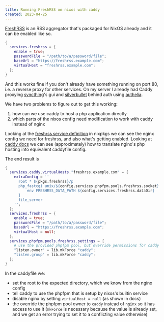 ```yaml
---
title: Running FreshRSS on nixos with caddy
created: 2023-04-25
---
```


[FreshRSS](https://freshrss.org/) is an RSS aggregator that's packaged for NixOS already and it can be enabled like so.

```nix
{
  services.freshrss = {
    enable = true;
    passwordFile = "/path/to/a/password/file";
    baseUrl = "https://freshrss.example.com";
    virtualHost = "freshrss.example.com";
  };
}
```

And this works fine if you don't already have something running on port 80, i.e. a reverse proxy for other services. On my server I already had Caddy proxying [syncthing](https://syncthing.net/)'s gui and [silverbullet](https://github.com/silverbulletmd/silverbullet/) behind auth using [authelia](https://www.authelia.com/).

We have two problems to figure out to get this working:

1. how can we use caddy to host a php application directly
2. which parts of the nixos config need modification to work with caddy instead of nginx

Looking at the [freshrss service definition]() in nixpkgs we can see the nginx config we need for freshrss, and also what's getting enabled. Looking at [caddy docs]() we can see (approximately) how to translate nginx's php hosting into equivalent caddyfile config.

The end result is

```nix
{
  services.caddy.virtualHosts."freshrss.example.com" = {
    extraConfig = ''
      root * ${pkgs.freshrss}/p
      php_fastcgi unix/${config.services.phpfpm.pools.freshrss.socket} {
          env FRESHRSS_DATA_PATH ${config.services.freshrss.dataDir}
      }
      file_server
    '';
  };
  services.freshrss = {
    enable = true;
    passwordFile = "/path/to/a/password/file";
    baseUrl = "https://freshrss.example.com";
    virtualHost = null;
  };
  services.phpfpm.pools.freshrss.settings = {
    # use the provided phpfpm pool, but override permissions for caddy
    "listen.owner" = lib.mkForce "caddy";
    "listen.group" = lib.mkForce "caddy";
  };
}
```

In the caddyfile we:

- set the root to the expected directory, which we know from the nginx config
- tell caddy to use the phpfpm that is setup by nixos's builtin service
- disable nginx by setting `virtualHost = null` (as shown in docs)
- the override the phpfpm pool owner to `caddy` instead of `nginx` so it has access to use it (`mkForce` is necessary because the value is already set, and we get an error trying to set it to a conflicting value otherwise)
